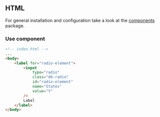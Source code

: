 ## HTML

For general installation and configuration take a look at the [components](https://www.npmjs.com/package/@db-ui/components) package.

### Use component

```html index.html
<!-- index.html -->
...
<body>
	<label for="radio-element">
		<input
			type="radio"
			class="db-radio"
			id="radio-element"
			name="States"
			value="Y"
		/>
		Label
	</label>
</body>
```
